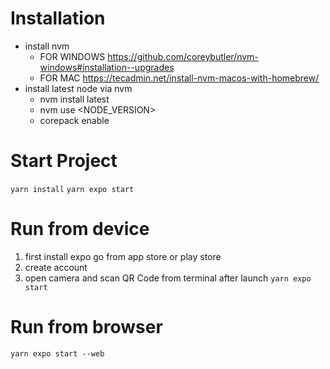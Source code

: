 # Installation
- install nvm 
    - FOR WINDOWS https://github.com/coreybutler/nvm-windows#installation--upgrades
    - FOR MAC https://tecadmin.net/install-nvm-macos-with-homebrew/
- install latest node via nvm
    - nvm install latest
    - nvm use <NODE_VERSION>
    - corepack enable

# Start Project
``` yarn install ```
``` yarn expo start ```

# Run from device
1. first install expo go from app store or play store
2. create account
3. open camera and scan QR Code from terminal after launch ```yarn expo start```

# Run from browser
```yarn expo start --web```
